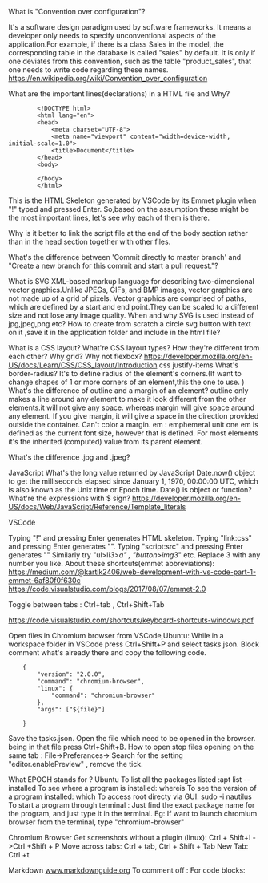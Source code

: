 
What is "Convention over configuration"?

It's a software design paradigm used by software frameworks.
It means a developer only needs to specify unconventional aspects of the application.For example, if there is a class Sales in the model, the corresponding table in the database is called "sales" by default. It is only if one deviates from this convention, such as the table "product_sales", that one needs to write code regarding these names.
https://en.wikipedia.org/wiki/Convention_over_configuration



What are the important lines(declarations) in a HTML file and Why?
            
            <!DOCTYPE html>
            <html lang="en">
            <head>
                <meta charset="UTF-8">
                <meta name="viewport" content="width=device-width, initial-scale=1.0">
                <title>Document</title>
            </head>
            <body>

            </body>
            </html>
This is the HTML Skeleton generated by VSCode by its Emmet plugin when "!" typed and pressed Enter.
So,based on the assumption these might be the most important lines, let's see why each of them is there.

Why is it better to link the script file at the end of the body section rather than in the head section together with other files.





What's the difference between 'Commit directly to master branch' and "Create a new branch for this commit and start a pull request."?

<!--How to work around GitHub's (bit annoying) feature to veryfy the device by entering the code sent to the email?
Just log in to GitHub in incognito/private browser window.-->

What is SVG
XML-based markup language for describing two-dimensional vector graphics.Unlike JPEGs, GIFs, and BMP images, vector graphics are not made up of a grid of pixels.
Vector graphics are comprised of paths, which are defined by a start and end point.They can be scaled to a different size and not lose any image quality.
When and why SVG is used instead of jpg,jpeg,png etc?
How to create from scratch a circle svg button with text on it ,save it in the application folder and include in the html file?





What is a CSS layout?
What're CSS layout types?
How they're different from each other?
Why grid? Why not flexbox?
https://developer.mozilla.org/en-US/docs/Learn/CSS/CSS_layout/Introduction
css justify-items
What's border-radius? It's to define radius of the element's corners.(If want to change shapes of 1 or more corners of an element,this the one to use. )
What's the difference of outline and a margin of an element?
outline only makes a line around any element to make it look different from the other elements.it will not give any space. whereas margin will give space around any element. If you give margin, it will give a space in the direction provided outside the container. Can't color a margin. 
em : emphemeral unit one em is defined as the current font size, however that is defined. For most elements it's the inherited (computed) value from its parent element.

What's the difference .jpg and .jpeg?



JavaScript
What's the long value returned by JavaScript Date.now() object to get the milliseconds elapsed since January 1, 1970, 00:00:00 UTC, which is also known as the Unix time or Epoch time.
Date() is object or function?
What're the expressions with $ sign?
https://developer.mozilla.org/en-US/docs/Web/JavaScript/Reference/Template_literals




VSCode

Typing "!" and pressing Enter generates HTML skeleton.
Typing  "link:css" and pressing Enter generates ""<link rel="stylesheet" href="style.css">.
Typing "script:src" and pressing Enter generates "<script src=""></script>"
Similarly try "ul>li*3>a" , "button>img*3" etc. Replace 3 with any number you like.
About these shortcuts(emmet abbreviations):  https://medium.com/@kartik2406/web-development-with-vs-code-part-1-emmet-6af80f0f630c 
https://code.visualstudio.com/blogs/2017/08/07/emmet-2.0

Toggle between tabs : Ctrl+tab , Ctrl+Shift+Tab

https://code.visualstudio.com/shortcuts/keyboard-shortcuts-windows.pdf

Open files in Chromium browser from VSCode,Ubuntu: 
While in a workspace folder in VSCode press Ctrl+Shift+P and select tasks.json.
Block comment what's already there and copy the following code.
        
        {
            "version": "2.0.0",    
            "command": "chromium-browser",
            "linux": {
                "command": "chromium-browser"
            },
            "args": ["${file}"]

        }
Save the tasks.json.
Open the file which need to be opened in the browser. being in that file press Ctrl+Shift+B.
How to open stop files opening on the same tab : File->Preferances-> Search for the setting "editor.enablePreview" , remove the tick. 

What EPOCH stands for ? 
Ubuntu
To list all the packages listed :apt list --installed
To see where a program is installed: whereis <package name>
To see the version of a program installed: which <package name>
To access root directy via GUI: sudo -i nautilus
To start a program through terminal : Just find the exact package name for the program, and just type it in the terminal.
                                      Eg: If want to launch chromium browser from the terminal, type "chromium-browser" 



Chromium Browser
Get screenshots without a plugin (linux): Ctrl + Shift+I ->Ctrl +Shift + P
Move across tabs: Ctrl + tab, Ctrl + Shift + Tab
New Tab: Ctrl +t



Markdown
www.markdownguide.org
To comment off : 
For code blocks:
